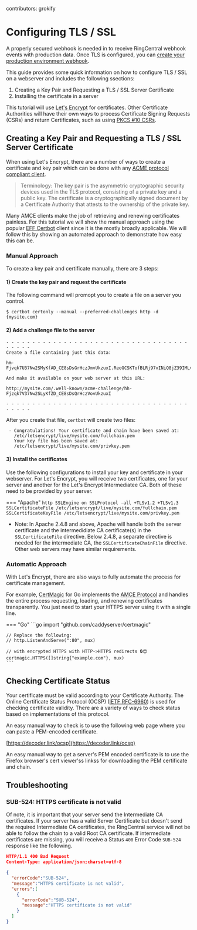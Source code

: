 contributors: grokify

# Configuring TLS / SSL

A properly secured webhook is needed in to receive RingCentral webhook events with production data. Once TLS is configured, you can [create your production environment webhook](../creating-webhooks/).

This guide provides some quick information on how to configure TLS / SSL on a webserver and includes the following ssections:

1. Creating a Key Pair and Requesting a TLS / SSL Server Certificate
1. Installing the certificate in a server

This tutorial will use [Let's Encrypt](https://letsencrypt.org/) for certificates. Other Certificate Authorities will have their own ways to process Certificate Signing Requests (CSRs) and return Certificates, such as using [PKCS #10 CSRs](https://decoder.link/csr_generator).

## Creating a Key Pair and Requesting a TLS / SSL Server Certificate

When using Let's Encrypt, there are a number of ways to create a certificate and key pair which can be done with any [ACME protocol compliant client](https://letsencrypt.org/docs/client-options/).

> Terminology: The key pair is the asymmetric cryptographic security devices used in the TLS protocol, consisting of a private key and a public key. The certificate is a cryptographically signed document by a Certificate Authority that attests to the ownership of the private key.

Many AMCE clients make the job of retrieving and renewing certificates painless. For this tutorial we will show the manual approach using the popular [EFF Certbot](https://certbot.eff.org/) client since it is the mostly broadly applicable. We will follow this by showing an automated approach to demonstrate how easy this can be.

### Manual Approach

To create a key pair and certificate manually, there are 3 steps:

#### 1) Create the key pair and request the certificate

The following command will promopt you to create a file on a server you control.

`$ certbot certonly --manual --preferred-challenges http -d {mysite.com}`

#### 2) Add a challenge file to the server

```
- - - - - - - - - - - - - - - - - - - - - - - - - - - - - - - - - - - - - - - -
Create a file containing just this data:

hm-Fjvqk7U37Nw2SMyKfAD_CE8sDsGrHczJmvUkzuxI.ReoGCSKTofBLRj97vINiQ8jZ39IMLvSmKhaXulMzA0I

And make it available on your web server at this URL:

http://mysite.com/.well-known/acme-challenge/hh-Fjzqk7V37Nw2SLyKfZD_CE8sDsQrHczVovUkzuxI

- - - - - - - - - - - - - - - - - - - - - - - - - - - - - - - - - - - - - - - -
```

After you create that file, `certbot` will create two files:

```
 - Congratulations! Your certificate and chain have been saved at:
   /etc/letsencrypt/live/mysite.com/fullchain.pem
   Your key file has been saved at:
   /etc/letsencrypt/live/mysite.com/privkey.pem
```

#### 3) Install the certificates

Use the following configurations to install your key and certificate in your webserver. For Let's Encrypt, you will receive two certificates, one for your server and another for the Let's Encrypt Intermediatee CA. Both of these need to be provided by your server.

=== "Apache"
	```http
	SSLEngine on
	SSLProtocol -all +TLSv1.2 +TLSv1.3
	SSLCertificateFile /etc/letsencrypt/live/mysite.com/fullchain.pem
	SSLCertificateKeyFile /etc/letsencrypt/live/mysite.com/privkey.pem
	```

* Note: In Apache 2.4.8 and above, Apache will handle both the server certificate and the intermedidiate CA certificate(s) in the `SSLCertificateFile` directive. Below 2.4.8, a separate directive is needed for the intermediate CA, the `SSLCertificateChainFile` directive. Other web servers may have similar requirements.

### Automatic Approach

With Let's Encrypt, there are also ways to fully automate the process for certificate management.

For example, [CertMagic](https://github.com/caddyserver/certmagic) for Go implements the [AMCE Protocol](https://tools.ietf.org/html/rfc8555) and handles the entire process requesting, loading, and renewing certificates transparently. You just need to start your HTTPS server using it with a single line.

=== "Go"
	```go
	import "github.com/caddyserver/certmagic"

	// Replace the following:
	// http.ListenAndServe(":80", mux)

	// with encrypted HTTPS with HTTP->HTTPS redirects 🔒😍
	certmagic.HTTPS([]string{"example.com"}, mux)
	```

## Checking Certificate Status

Your certificate must be valid according to your Certificate Authority. The Online Certificate Status Protocol (OCSP) ([IETF RFC-6960](https://tools.ietf.org/html/rfc6960)) is used for checking certificate validity. There are a variety of ways to check status based on implementations of this protocol.

An easy manual way to check is to use the following web page where you can paste a PEM-encoded certificate.

[https://decoder.link/ocsp](https://decoder.link/ocsp)

An easy manual way to get a server's PEM encoded certificate is to use the Firefox browser's cert viewer'ss linkss for downloading the PEM certificate and chain.

## Troubleshooting

### SUB-524: HTTPS certificate is not valid

Of note, it is important that your server send the Intermediate CA certificates. If your server has a valid Server Certificate but doesn't send the required Intermediate CA certificates, the RingCentral service will not be able to follow the chain to a valid Root CA certificate. If intermediate certificates are missing, you will receive a Status `400` Error Code `SUB-524` response like the following.

```json
HTTP/1.1 400 Bad Request
Content-Type: application/json;charset=utf-8

{
  "errorCode":"SUB-524",
  "message":"HTTPS certificate is not valid",
  "errors":[
    {
      "errorCode":"SUB-524",
      "message":"HTTPS certificate is not valid"
    }
  ]
}
```
